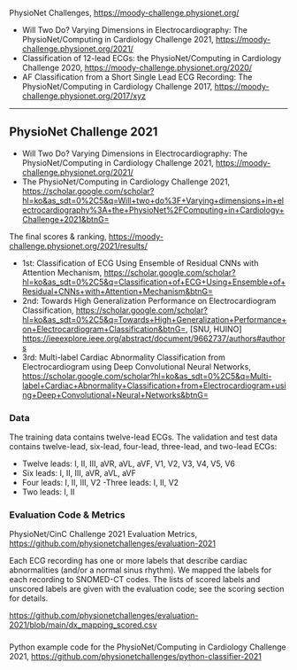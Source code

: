PhysioNet Challenges, https://moody-challenge.physionet.org/
- Will Two Do? Varying Dimensions in Electrocardiography: The PhysioNet/Computing in Cardiology Challenge 2021, https://moody-challenge.physionet.org/2021/
- Classification of 12-lead ECGs: the PhysioNet/Computing in Cardiology Challenge 2020, https://moody-challenge.physionet.org/2020/
- AF Classification from a Short Single Lead ECG Recording: The PhysioNet/Computing in Cardiology Challenge 2017, https://moody-challenge.physionet.org/2017/xyz


***
## PhysioNet Challenge 2021
- Will Two Do? Varying Dimensions in Electrocardiography: The PhysioNet/Computing in Cardiology Challenge 2021, https://moody-challenge.physionet.org/2021/
- The PhysioNet/Computing in Cardiology Challenge 2021, https://scholar.google.com/scholar?hl=ko&as_sdt=0%2C5&q=Will+two+do%3F+Varying+dimensions+in+electrocardiography%3A+the+PhysioNet%2FComputing+in+Cardiology+Challenge+2021&btnG=

The final scores & ranking, https://moody-challenge.physionet.org/2021/results/
- 1st: Classification of ECG Using Ensemble of Residual CNNs with Attention Mechanism, https://scholar.google.com/scholar?hl=ko&as_sdt=0%2C5&q=Classification+of+ECG+Using+Ensemble+of+Residual+CNNs+with+Attention+Mechanism&btnG=
- 2nd: Towards High Generalization Performance on Electrocardiogram Classification, https://scholar.google.com/scholar?hl=ko&as_sdt=0%2C5&q=Towards+High+Generalization+Performance+on+Electrocardiogram+Classification&btnG=, [SNU, HUINO] https://ieeexplore.ieee.org/abstract/document/9662737/authors#authors
- 3rd: Multi-label Cardiac Abnormality Classification from Electrocardiogram using Deep Convolutional Neural Networks, https://scholar.google.com/scholar?hl=ko&as_sdt=0%2C5&q=Multi-label+Cardiac+Abnormality+Classification+from+Electrocardiogram+using+Deep+Convolutional+Neural+Networks&btnG=

### Data
The training data contains twelve-lead ECGs. The validation and test data contains twelve-lead, six-lead, four-lead, three-lead, and two-lead ECGs:
- Twelve leads: I, II, III, aVR, aVL, aVF, V1, V2, V3, V4, V5, V6
- Six leads: I, II, III, aVR, aVL, aVF
- Four leads: I, II, III, V2
 -Three leads: I, II, V2
- Two leads: I, II

### Evaluation Code & Metrics
PhysioNet/CinC Challenge 2021 Evaluation Metrics, https://github.com/physionetchallenges/evaluation-2021

Each ECG recording has one or more labels that describe cardiac abnormalities (and/or a normal sinus rhythm). We mapped the labels for each recording to SNOMED-CT codes. The lists of scored labels and unscored labels are given with the evaluation code; see the scoring section for details.


https://github.com/physionetchallenges/evaluation-2021/blob/main/dx_mapping_scored.csv

### 
Python example code for the PhysioNet/Computing in Cardiology Challenge 2021, https://github.com/physionetchallenges/python-classifier-2021
